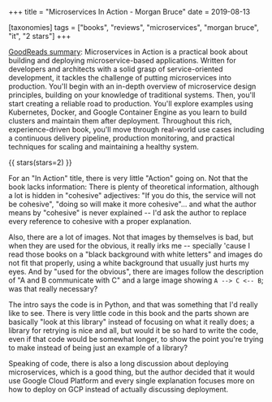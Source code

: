 +++
title = "Microservices In Action - Morgan Bruce"
date = 2019-08-13

[taxonomies]
tags = ["books", "reviews", "microservices", "morgan bruce", "it", "2 stars"]
+++

[GoodReads summary](https://www.goodreads.com/book/show/36579817-microservices-in-action):
Microservices in Action is a practical book about building and deploying
microservice-based applications. Written for developers and architects with a
solid grasp of service-oriented development, it tackles the challenge of
putting microservices into production. You'll begin with an in-depth overview
of microservice design principles, building on your knowledge of traditional
systems. Then, you'll start creating a reliable road to production. You'll
explore examples using Kubernetes, Docker, and Google Container Engine as you
learn to build clusters and maintain them after deployment. Throughout this
rich, experience-driven book, you'll move through real-world use cases
including a continuous delivery pipeline, production monitoring, and practical
techniques for scaling and maintaining a healthy system.

<!-- more -->

{{ stars(stars=2) }}

For an "In Action" title, there is very little "Action" going on. Not that the
book lacks information: There is plenty of theoretical information, although a
lot is hidden in "cohesive" adjectives: "If you do this, the service will not
be cohesive", "doing so will make it more cohesive"... and what the author
means by "cohesive" is never explained -- I'd ask the author to replace every
reference to cohesive with a proper explanation.

Also, there are a lot of images. Not that images by themselves is bad, but when
they are used for the obvious, it really irks me -- specially 'cause I read
those books on a "black background with white letters" and images do not fit
that properly, using a white background that usually just hurts my eyes. And by
"used for the obvious", there are images follow the description of "A and B
communicate with C" and a large image showing `A --> C <-- B`; was that really
necessary?

The intro says the code is in Python, and that was something that I'd really
like to see. There is very little code in this book and the parts shown are
basically "look at this library" instead of focusing on what it really does; a
library for retrying is nice and all, but would it be so hard to write the
code, even if that code would be somewhat longer, to show the point you're
trying to make instead of being just an example of a library?

Speaking of code, there is also a long discussion about deploying
microservices, which is a good thing, but the author decided that it would use
Google Cloud Platform and every single explanation focuses more on how to
deploy on GCP instead of actually discussing deployment. 
